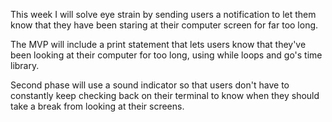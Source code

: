 This week I will solve eye strain by sending users a notification to let them know that they have been staring at their computer screen for far too long. 

The MVP will include a print statement that lets users know that they've been looking at their computer for too long, using while loops and go's time library.

Second phase will use a sound indicator so that users don't have to constantly keep checking back on their terminal to know when they should take a break from looking at their screens.